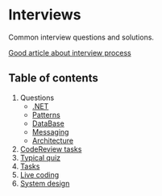 # Interviews
Common interview questions and solutions.

[Good article about interview process](https://habr.com/ru/companies/geekfactor/articles/660423/)

## Table of contents

1. Questions
    - [.NET](https://github.com/alex1ozr/LearnDotNet/tree/main/Interviews/Questions.NET.md)
    - [Patterns](https://github.com/alex1ozr/LearnDotNet/tree/main/Interviews/Questions.Patterns.md)
    - [DataBase](https://github.com/alex1ozr/LearnDotNet/tree/main/Interviews/Questions.DataBase.md)
    - [Messaging](https://github.com/alex1ozr/LearnDotNet/tree/main/Interviews/Questions.Messaging.md)
    - [Architecture](https://github.com/alex1ozr/LearnDotNet/tree/main/Interviews/Questions.Architecture.md)
2. [CodeReview tasks](https://github.com/alex1ozr/LearnDotNet/tree/main/Interviews/CodeReview)
3. [Typical quiz](https://github.com/alex1ozr/LearnDotNet/tree/main/Interviews/Samples)
4. [Tasks](https://github.com/alex1ozr/LearnDotNet/tree/main/Interviews/Tasks)
5. [Live coding](https://github.com/alex1ozr/LearnDotNet/blob/main/Interviews/Live%20Coding.md)
6. [System design](https://github.com/alex1ozr/LearnDotNet/blob/main/Interviews/SystemDesign)